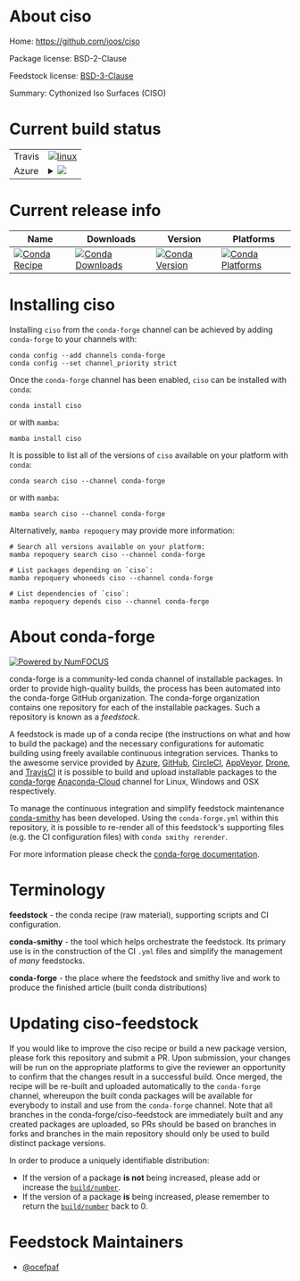 About ciso
==========

Home: https://github.com/ioos/ciso

Package license: BSD-2-Clause

Feedstock license: [BSD-3-Clause](https://github.com/conda-forge/ciso-feedstock/blob/main/LICENSE.txt)

Summary: Cythonized Iso Surfaces (CISO)

Current build status
====================


<table><tr>
    <td>Travis</td>
    <td>
      <a href="https://app.travis-ci.com/conda-forge/ciso-feedstock">
        <img alt="linux" src="https://img.shields.io/travis/com/conda-forge/ciso-feedstock/main.svg?label=Linux">
      </a>
    </td>
  </tr>
    
  <tr>
    <td>Azure</td>
    <td>
      <details>
        <summary>
          <a href="https://dev.azure.com/conda-forge/feedstock-builds/_build/latest?definitionId=151&branchName=main">
            <img src="https://dev.azure.com/conda-forge/feedstock-builds/_apis/build/status/ciso-feedstock?branchName=main">
          </a>
        </summary>
        <table>
          <thead><tr><th>Variant</th><th>Status</th></tr></thead>
          <tbody><tr>
              <td>linux_64_numpy1.20python3.8.____73_pypy</td>
              <td>
                <a href="https://dev.azure.com/conda-forge/feedstock-builds/_build/latest?definitionId=151&branchName=main">
                  <img src="https://dev.azure.com/conda-forge/feedstock-builds/_apis/build/status/ciso-feedstock?branchName=main&jobName=linux&configuration=linux%20linux_64_numpy1.20python3.8.____73_pypy" alt="variant">
                </a>
              </td>
            </tr><tr>
              <td>linux_64_numpy1.20python3.8.____cpython</td>
              <td>
                <a href="https://dev.azure.com/conda-forge/feedstock-builds/_build/latest?definitionId=151&branchName=main">
                  <img src="https://dev.azure.com/conda-forge/feedstock-builds/_apis/build/status/ciso-feedstock?branchName=main&jobName=linux&configuration=linux%20linux_64_numpy1.20python3.8.____cpython" alt="variant">
                </a>
              </td>
            </tr><tr>
              <td>linux_64_numpy1.20python3.9.____73_pypy</td>
              <td>
                <a href="https://dev.azure.com/conda-forge/feedstock-builds/_build/latest?definitionId=151&branchName=main">
                  <img src="https://dev.azure.com/conda-forge/feedstock-builds/_apis/build/status/ciso-feedstock?branchName=main&jobName=linux&configuration=linux%20linux_64_numpy1.20python3.9.____73_pypy" alt="variant">
                </a>
              </td>
            </tr><tr>
              <td>linux_64_numpy1.20python3.9.____cpython</td>
              <td>
                <a href="https://dev.azure.com/conda-forge/feedstock-builds/_build/latest?definitionId=151&branchName=main">
                  <img src="https://dev.azure.com/conda-forge/feedstock-builds/_apis/build/status/ciso-feedstock?branchName=main&jobName=linux&configuration=linux%20linux_64_numpy1.20python3.9.____cpython" alt="variant">
                </a>
              </td>
            </tr><tr>
              <td>linux_64_numpy1.21python3.10.____cpython</td>
              <td>
                <a href="https://dev.azure.com/conda-forge/feedstock-builds/_build/latest?definitionId=151&branchName=main">
                  <img src="https://dev.azure.com/conda-forge/feedstock-builds/_apis/build/status/ciso-feedstock?branchName=main&jobName=linux&configuration=linux%20linux_64_numpy1.21python3.10.____cpython" alt="variant">
                </a>
              </td>
            </tr><tr>
              <td>linux_64_numpy1.23python3.11.____cpython</td>
              <td>
                <a href="https://dev.azure.com/conda-forge/feedstock-builds/_build/latest?definitionId=151&branchName=main">
                  <img src="https://dev.azure.com/conda-forge/feedstock-builds/_apis/build/status/ciso-feedstock?branchName=main&jobName=linux&configuration=linux%20linux_64_numpy1.23python3.11.____cpython" alt="variant">
                </a>
              </td>
            </tr><tr>
              <td>linux_aarch64_numpy1.20python3.8.____73_pypy</td>
              <td>
                <a href="https://dev.azure.com/conda-forge/feedstock-builds/_build/latest?definitionId=151&branchName=main">
                  <img src="https://dev.azure.com/conda-forge/feedstock-builds/_apis/build/status/ciso-feedstock?branchName=main&jobName=linux&configuration=linux%20linux_aarch64_numpy1.20python3.8.____73_pypy" alt="variant">
                </a>
              </td>
            </tr><tr>
              <td>linux_aarch64_numpy1.20python3.8.____cpython</td>
              <td>
                <a href="https://dev.azure.com/conda-forge/feedstock-builds/_build/latest?definitionId=151&branchName=main">
                  <img src="https://dev.azure.com/conda-forge/feedstock-builds/_apis/build/status/ciso-feedstock?branchName=main&jobName=linux&configuration=linux%20linux_aarch64_numpy1.20python3.8.____cpython" alt="variant">
                </a>
              </td>
            </tr><tr>
              <td>linux_aarch64_numpy1.20python3.9.____73_pypy</td>
              <td>
                <a href="https://dev.azure.com/conda-forge/feedstock-builds/_build/latest?definitionId=151&branchName=main">
                  <img src="https://dev.azure.com/conda-forge/feedstock-builds/_apis/build/status/ciso-feedstock?branchName=main&jobName=linux&configuration=linux%20linux_aarch64_numpy1.20python3.9.____73_pypy" alt="variant">
                </a>
              </td>
            </tr><tr>
              <td>linux_aarch64_numpy1.20python3.9.____cpython</td>
              <td>
                <a href="https://dev.azure.com/conda-forge/feedstock-builds/_build/latest?definitionId=151&branchName=main">
                  <img src="https://dev.azure.com/conda-forge/feedstock-builds/_apis/build/status/ciso-feedstock?branchName=main&jobName=linux&configuration=linux%20linux_aarch64_numpy1.20python3.9.____cpython" alt="variant">
                </a>
              </td>
            </tr><tr>
              <td>linux_aarch64_numpy1.21python3.10.____cpython</td>
              <td>
                <a href="https://dev.azure.com/conda-forge/feedstock-builds/_build/latest?definitionId=151&branchName=main">
                  <img src="https://dev.azure.com/conda-forge/feedstock-builds/_apis/build/status/ciso-feedstock?branchName=main&jobName=linux&configuration=linux%20linux_aarch64_numpy1.21python3.10.____cpython" alt="variant">
                </a>
              </td>
            </tr><tr>
              <td>linux_aarch64_numpy1.23python3.11.____cpython</td>
              <td>
                <a href="https://dev.azure.com/conda-forge/feedstock-builds/_build/latest?definitionId=151&branchName=main">
                  <img src="https://dev.azure.com/conda-forge/feedstock-builds/_apis/build/status/ciso-feedstock?branchName=main&jobName=linux&configuration=linux%20linux_aarch64_numpy1.23python3.11.____cpython" alt="variant">
                </a>
              </td>
            </tr><tr>
              <td>linux_ppc64le_numpy1.20python3.8.____73_pypy</td>
              <td>
                <a href="https://dev.azure.com/conda-forge/feedstock-builds/_build/latest?definitionId=151&branchName=main">
                  <img src="https://dev.azure.com/conda-forge/feedstock-builds/_apis/build/status/ciso-feedstock?branchName=main&jobName=linux&configuration=linux%20linux_ppc64le_numpy1.20python3.8.____73_pypy" alt="variant">
                </a>
              </td>
            </tr><tr>
              <td>linux_ppc64le_numpy1.20python3.8.____cpython</td>
              <td>
                <a href="https://dev.azure.com/conda-forge/feedstock-builds/_build/latest?definitionId=151&branchName=main">
                  <img src="https://dev.azure.com/conda-forge/feedstock-builds/_apis/build/status/ciso-feedstock?branchName=main&jobName=linux&configuration=linux%20linux_ppc64le_numpy1.20python3.8.____cpython" alt="variant">
                </a>
              </td>
            </tr><tr>
              <td>linux_ppc64le_numpy1.20python3.9.____73_pypy</td>
              <td>
                <a href="https://dev.azure.com/conda-forge/feedstock-builds/_build/latest?definitionId=151&branchName=main">
                  <img src="https://dev.azure.com/conda-forge/feedstock-builds/_apis/build/status/ciso-feedstock?branchName=main&jobName=linux&configuration=linux%20linux_ppc64le_numpy1.20python3.9.____73_pypy" alt="variant">
                </a>
              </td>
            </tr><tr>
              <td>linux_ppc64le_numpy1.20python3.9.____cpython</td>
              <td>
                <a href="https://dev.azure.com/conda-forge/feedstock-builds/_build/latest?definitionId=151&branchName=main">
                  <img src="https://dev.azure.com/conda-forge/feedstock-builds/_apis/build/status/ciso-feedstock?branchName=main&jobName=linux&configuration=linux%20linux_ppc64le_numpy1.20python3.9.____cpython" alt="variant">
                </a>
              </td>
            </tr><tr>
              <td>linux_ppc64le_numpy1.21python3.10.____cpython</td>
              <td>
                <a href="https://dev.azure.com/conda-forge/feedstock-builds/_build/latest?definitionId=151&branchName=main">
                  <img src="https://dev.azure.com/conda-forge/feedstock-builds/_apis/build/status/ciso-feedstock?branchName=main&jobName=linux&configuration=linux%20linux_ppc64le_numpy1.21python3.10.____cpython" alt="variant">
                </a>
              </td>
            </tr><tr>
              <td>linux_ppc64le_numpy1.23python3.11.____cpython</td>
              <td>
                <a href="https://dev.azure.com/conda-forge/feedstock-builds/_build/latest?definitionId=151&branchName=main">
                  <img src="https://dev.azure.com/conda-forge/feedstock-builds/_apis/build/status/ciso-feedstock?branchName=main&jobName=linux&configuration=linux%20linux_ppc64le_numpy1.23python3.11.____cpython" alt="variant">
                </a>
              </td>
            </tr><tr>
              <td>osx_64_numpy1.20python3.8.____73_pypy</td>
              <td>
                <a href="https://dev.azure.com/conda-forge/feedstock-builds/_build/latest?definitionId=151&branchName=main">
                  <img src="https://dev.azure.com/conda-forge/feedstock-builds/_apis/build/status/ciso-feedstock?branchName=main&jobName=osx&configuration=osx%20osx_64_numpy1.20python3.8.____73_pypy" alt="variant">
                </a>
              </td>
            </tr><tr>
              <td>osx_64_numpy1.20python3.8.____cpython</td>
              <td>
                <a href="https://dev.azure.com/conda-forge/feedstock-builds/_build/latest?definitionId=151&branchName=main">
                  <img src="https://dev.azure.com/conda-forge/feedstock-builds/_apis/build/status/ciso-feedstock?branchName=main&jobName=osx&configuration=osx%20osx_64_numpy1.20python3.8.____cpython" alt="variant">
                </a>
              </td>
            </tr><tr>
              <td>osx_64_numpy1.20python3.9.____73_pypy</td>
              <td>
                <a href="https://dev.azure.com/conda-forge/feedstock-builds/_build/latest?definitionId=151&branchName=main">
                  <img src="https://dev.azure.com/conda-forge/feedstock-builds/_apis/build/status/ciso-feedstock?branchName=main&jobName=osx&configuration=osx%20osx_64_numpy1.20python3.9.____73_pypy" alt="variant">
                </a>
              </td>
            </tr><tr>
              <td>osx_64_numpy1.20python3.9.____cpython</td>
              <td>
                <a href="https://dev.azure.com/conda-forge/feedstock-builds/_build/latest?definitionId=151&branchName=main">
                  <img src="https://dev.azure.com/conda-forge/feedstock-builds/_apis/build/status/ciso-feedstock?branchName=main&jobName=osx&configuration=osx%20osx_64_numpy1.20python3.9.____cpython" alt="variant">
                </a>
              </td>
            </tr><tr>
              <td>osx_64_numpy1.21python3.10.____cpython</td>
              <td>
                <a href="https://dev.azure.com/conda-forge/feedstock-builds/_build/latest?definitionId=151&branchName=main">
                  <img src="https://dev.azure.com/conda-forge/feedstock-builds/_apis/build/status/ciso-feedstock?branchName=main&jobName=osx&configuration=osx%20osx_64_numpy1.21python3.10.____cpython" alt="variant">
                </a>
              </td>
            </tr><tr>
              <td>osx_64_numpy1.23python3.11.____cpython</td>
              <td>
                <a href="https://dev.azure.com/conda-forge/feedstock-builds/_build/latest?definitionId=151&branchName=main">
                  <img src="https://dev.azure.com/conda-forge/feedstock-builds/_apis/build/status/ciso-feedstock?branchName=main&jobName=osx&configuration=osx%20osx_64_numpy1.23python3.11.____cpython" alt="variant">
                </a>
              </td>
            </tr><tr>
              <td>win_64_numpy1.20python3.8.____73_pypy</td>
              <td>
                <a href="https://dev.azure.com/conda-forge/feedstock-builds/_build/latest?definitionId=151&branchName=main">
                  <img src="https://dev.azure.com/conda-forge/feedstock-builds/_apis/build/status/ciso-feedstock?branchName=main&jobName=win&configuration=win%20win_64_numpy1.20python3.8.____73_pypy" alt="variant">
                </a>
              </td>
            </tr><tr>
              <td>win_64_numpy1.20python3.8.____cpython</td>
              <td>
                <a href="https://dev.azure.com/conda-forge/feedstock-builds/_build/latest?definitionId=151&branchName=main">
                  <img src="https://dev.azure.com/conda-forge/feedstock-builds/_apis/build/status/ciso-feedstock?branchName=main&jobName=win&configuration=win%20win_64_numpy1.20python3.8.____cpython" alt="variant">
                </a>
              </td>
            </tr><tr>
              <td>win_64_numpy1.20python3.9.____73_pypy</td>
              <td>
                <a href="https://dev.azure.com/conda-forge/feedstock-builds/_build/latest?definitionId=151&branchName=main">
                  <img src="https://dev.azure.com/conda-forge/feedstock-builds/_apis/build/status/ciso-feedstock?branchName=main&jobName=win&configuration=win%20win_64_numpy1.20python3.9.____73_pypy" alt="variant">
                </a>
              </td>
            </tr><tr>
              <td>win_64_numpy1.20python3.9.____cpython</td>
              <td>
                <a href="https://dev.azure.com/conda-forge/feedstock-builds/_build/latest?definitionId=151&branchName=main">
                  <img src="https://dev.azure.com/conda-forge/feedstock-builds/_apis/build/status/ciso-feedstock?branchName=main&jobName=win&configuration=win%20win_64_numpy1.20python3.9.____cpython" alt="variant">
                </a>
              </td>
            </tr><tr>
              <td>win_64_numpy1.21python3.10.____cpython</td>
              <td>
                <a href="https://dev.azure.com/conda-forge/feedstock-builds/_build/latest?definitionId=151&branchName=main">
                  <img src="https://dev.azure.com/conda-forge/feedstock-builds/_apis/build/status/ciso-feedstock?branchName=main&jobName=win&configuration=win%20win_64_numpy1.21python3.10.____cpython" alt="variant">
                </a>
              </td>
            </tr><tr>
              <td>win_64_numpy1.23python3.11.____cpython</td>
              <td>
                <a href="https://dev.azure.com/conda-forge/feedstock-builds/_build/latest?definitionId=151&branchName=main">
                  <img src="https://dev.azure.com/conda-forge/feedstock-builds/_apis/build/status/ciso-feedstock?branchName=main&jobName=win&configuration=win%20win_64_numpy1.23python3.11.____cpython" alt="variant">
                </a>
              </td>
            </tr>
          </tbody>
        </table>
      </details>
    </td>
  </tr>
</table>

Current release info
====================

| Name | Downloads | Version | Platforms |
| --- | --- | --- | --- |
| [![Conda Recipe](https://img.shields.io/badge/recipe-ciso-green.svg)](https://anaconda.org/conda-forge/ciso) | [![Conda Downloads](https://img.shields.io/conda/dn/conda-forge/ciso.svg)](https://anaconda.org/conda-forge/ciso) | [![Conda Version](https://img.shields.io/conda/vn/conda-forge/ciso.svg)](https://anaconda.org/conda-forge/ciso) | [![Conda Platforms](https://img.shields.io/conda/pn/conda-forge/ciso.svg)](https://anaconda.org/conda-forge/ciso) |

Installing ciso
===============

Installing `ciso` from the `conda-forge` channel can be achieved by adding `conda-forge` to your channels with:

```
conda config --add channels conda-forge
conda config --set channel_priority strict
```

Once the `conda-forge` channel has been enabled, `ciso` can be installed with `conda`:

```
conda install ciso
```

or with `mamba`:

```
mamba install ciso
```

It is possible to list all of the versions of `ciso` available on your platform with `conda`:

```
conda search ciso --channel conda-forge
```

or with `mamba`:

```
mamba search ciso --channel conda-forge
```

Alternatively, `mamba repoquery` may provide more information:

```
# Search all versions available on your platform:
mamba repoquery search ciso --channel conda-forge

# List packages depending on `ciso`:
mamba repoquery whoneeds ciso --channel conda-forge

# List dependencies of `ciso`:
mamba repoquery depends ciso --channel conda-forge
```


About conda-forge
=================

[![Powered by
NumFOCUS](https://img.shields.io/badge/powered%20by-NumFOCUS-orange.svg?style=flat&colorA=E1523D&colorB=007D8A)](https://numfocus.org)

conda-forge is a community-led conda channel of installable packages.
In order to provide high-quality builds, the process has been automated into the
conda-forge GitHub organization. The conda-forge organization contains one repository
for each of the installable packages. Such a repository is known as a *feedstock*.

A feedstock is made up of a conda recipe (the instructions on what and how to build
the package) and the necessary configurations for automatic building using freely
available continuous integration services. Thanks to the awesome service provided by
[Azure](https://azure.microsoft.com/en-us/services/devops/), [GitHub](https://github.com/),
[CircleCI](https://circleci.com/), [AppVeyor](https://www.appveyor.com/),
[Drone](https://cloud.drone.io/welcome), and [TravisCI](https://travis-ci.com/)
it is possible to build and upload installable packages to the
[conda-forge](https://anaconda.org/conda-forge) [Anaconda-Cloud](https://anaconda.org/)
channel for Linux, Windows and OSX respectively.

To manage the continuous integration and simplify feedstock maintenance
[conda-smithy](https://github.com/conda-forge/conda-smithy) has been developed.
Using the ``conda-forge.yml`` within this repository, it is possible to re-render all of
this feedstock's supporting files (e.g. the CI configuration files) with ``conda smithy rerender``.

For more information please check the [conda-forge documentation](https://conda-forge.org/docs/).

Terminology
===========

**feedstock** - the conda recipe (raw material), supporting scripts and CI configuration.

**conda-smithy** - the tool which helps orchestrate the feedstock.
                   Its primary use is in the construction of the CI ``.yml`` files
                   and simplify the management of *many* feedstocks.

**conda-forge** - the place where the feedstock and smithy live and work to
                  produce the finished article (built conda distributions)


Updating ciso-feedstock
=======================

If you would like to improve the ciso recipe or build a new
package version, please fork this repository and submit a PR. Upon submission,
your changes will be run on the appropriate platforms to give the reviewer an
opportunity to confirm that the changes result in a successful build. Once
merged, the recipe will be re-built and uploaded automatically to the
`conda-forge` channel, whereupon the built conda packages will be available for
everybody to install and use from the `conda-forge` channel.
Note that all branches in the conda-forge/ciso-feedstock are
immediately built and any created packages are uploaded, so PRs should be based
on branches in forks and branches in the main repository should only be used to
build distinct package versions.

In order to produce a uniquely identifiable distribution:
 * If the version of a package **is not** being increased, please add or increase
   the [``build/number``](https://docs.conda.io/projects/conda-build/en/latest/resources/define-metadata.html#build-number-and-string).
 * If the version of a package **is** being increased, please remember to return
   the [``build/number``](https://docs.conda.io/projects/conda-build/en/latest/resources/define-metadata.html#build-number-and-string)
   back to 0.

Feedstock Maintainers
=====================

* [@ocefpaf](https://github.com/ocefpaf/)

